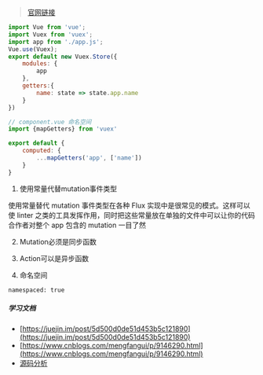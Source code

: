 > [官网链接](https://vuex.vuejs.org/zh/guide/)
```js
import Vue from 'vue';
import Vuex from 'vuex';
import app from './app.js';
Vue.use(Vuex);
export default new Vuex.Store({
    modules: {
        app
    },
    getters:{
        name: state => state.app.name
    }
})

// component.vue 命名空间
import {mapGetters} from 'vuex'

export default {
    computed: {
        ...mapGetters('app', ['name'])
    }
}
```

1. 使用常量代替mutation事件类型

使用常量替代 mutation 事件类型在各种 Flux 实现中是很常见的模式。这样可以使 linter 之类的工具发挥作用，同时把这些常量放在单独的文件中可以让你的代码合作者对整个 app 包含的 mutation 一目了然

2. Mutation必须是同步函数

3. Action可以是异步函数

4. 命名空间

`namespaced: true`

##### 学习文档

* [https://juejin.im/post/5d500d0de51d453b5c121890](https://juejin.im/post/5d500d0de51d453b5c121890)
* [https://www.cnblogs.com/mengfangui/p/9146290.html](https://www.cnblogs.com/mengfangui/p/9146290.html)
* [源码分析](https://tech.meituan.com/2017/04/27/vuex-code-analysis.html)


